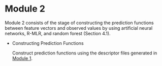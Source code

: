 # Module 2

Module 2 consists of the stage of constructing the prediction functions between feature vectors and observed values by using artificial neural networks, R-MLR, and random forest (Section 4.1).
  
- Constructing Prediction Functions

  Construct prediction functions using the descriptor files generated in [Module 1](/chi-parameter/Module_1).

  
